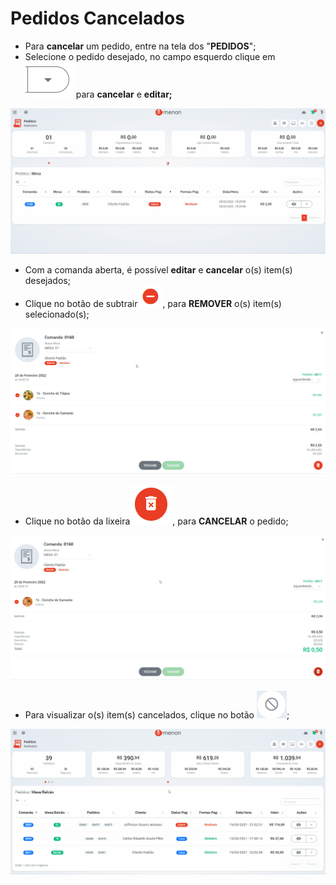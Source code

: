 # Pedidos Cancelados

* Para **cancelar** um pedido, entre na tela dos "**PEDIDOS**";
* Selecione o pedido desejado, no campo esquerdo clique em ![](<../../.gitbook/assets/image (3).png>) para **cancelar** e **editar;**

![](../../.gitbook/assets/cancelar.pedidos.1.gif)

* Com a comanda aberta, é possível **editar** e **cancelar** o(s) item(s) desejados;
* Clique no botão de subtrair ![](<../../.gitbook/assets/image (2).png>), para **REMOVER** o(s) item(s) selecionado(s);

![](<../../.gitbook/assets/cancelar.pedidos.3 (1).gif>)

* Clique no botão da lixeira![](<../../.gitbook/assets/image (6).png>), para **CANCELAR** o pedido;

![](../../.gitbook/assets/cancelar.pedidos.4.gif)

* Para visualizar o(s) item(s) cancelados, clique no botão ![](<../../.gitbook/assets/image (1).png>);

![](../../.gitbook/assets/cancelar.pedidos.5.gif)
